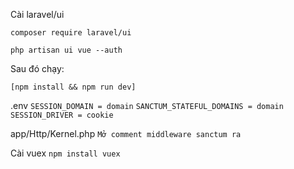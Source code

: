 Cài laravel/ui

`composer require laravel/ui`

`php artisan ui vue --auth`

Sau đó chạy:

`[npm install && npm run dev] `

.env
`SESSION_DOMAIN = domain`
`SANCTUM_STATEFUL_DOMAINS = domain`
`SESSION_DRIVER = cookie`

app/Http/Kernel.php
`Mở comment middleware sanctum ra`

Cài vuex
`npm install vuex`

